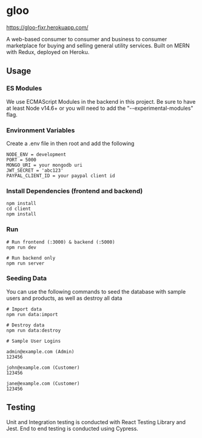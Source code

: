 # gloo
https://gloo-fixr.herokuapp.com/

A web-based consumer to consumer and business to consumer marketplace for buying and selling general utility services. Built on MERN with Redux, deployed on Heroku.

## Usage
### ES Modules 
We use ECMAScript Modules in the backend in this project. Be sure to have at least Node v14.6+ or you will need to add the "--experimental-modules" flag.

### Environment Variables
Create a .env file in then root and add the following
```
NODE_ENV = development
PORT = 5000
MONGO_URI = your mongodb uri
JWT_SECRET = 'abc123'
PAYPAL_CLIENT_ID = your paypal client id
```

### Install Dependencies (frontend and backend)
```
npm install
cd client
npm install
```

### Run
```
# Run frontend (:3000) & backend (:5000)
npm run dev

# Run backend only
npm run server
```

### Seeding Data
You can use the following commands to seed the database with sample users and products, as well as destroy all data
```
# Import data
npm run data:import

# Destroy data
npm run data:destroy
```
```
# Sample User Logins

admin@example.com (Admin)
123456

john@example.com (Customer)
123456

jane@example.com (Customer)
123456
```

## Testing
Unit and Integration testing is conducted with React Testing Library and Jest. End to end testing is conducted using Cypress.





